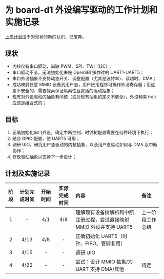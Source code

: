 ﻿# 为 board-d1 外设编写驱动的工作计划和实施记录

[上周计划](20220401-summary.md)由于对现状的新的认识，已废弃。

## 现状

- 内核仅有串口驱动，尚缺 PWM、SPI、TWI（I2C）；
- 串口驱动不全，无法初始化未被 OpenSBI 操作过的 UART1-UART5；
- 串口外设抽象不支持动态开关、调整配置（尤其是波特率）、读超时、DMA；
- 成功映射任意 MMIO 设备到用户态，用户应用程序可操作外设寄存器；但这是不安全的，需要探索保证隔离性且灵活的驱动抽象；
- 现有对外设驱动的抽象有问题（或对现有抽象的定义不健全），外设种类 trait 应该是组合式的；

## 目标

1. 正确初始化串口外设，确定中断控制、时钟树配置需要在何种环境下执行；
2. 结合 GPIO 配置，使 UART5 可用；
3. 调研 UIO，研究用户态驱动的内核抽象，以及用户态驱动如何与 DMA 及中断协作；
4. 修改驱动抽象以支持下一步设计；

## 计划及实施记录

| 阶段 | 计划完成时间 | 开始时间 | 实际完成时间 | 内容 | 备注
| :-: | :-:  | :-:  | :-:  | :- | :-
|  1  |  -   | 4/1  | 4/8  | 理解现有设备树解析和中断注册过程，尝试直接映射 MMIO 外设并支持 UART5 | 上一阶段工作总结
|  2  | 4/13 | 4/8  |  -   | 正确初始化 UART5（时钟、FIFO、管脚复用） |
|  3  | 4/15 |  -   |  -   | 调研 UIO |
|  4  | 4/22 |  -   |  -   | 尝试：设计 MMIO 抽象/为 UART 支持 DMA/其他 | 待定
